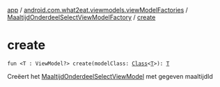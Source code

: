 [app](../../index.md) / [android.com.what2eat.viewmodels.viewModelFactories](../index.md) / [MaaltijdOnderdeelSelectViewModelFactory](index.md) / [create](./create.md)

# create

`fun <T : ViewModel?> create(modelClass: `[`Class`](https://developer.android.com/reference/java/lang/Class.html)`<`[`T`](create.md#T)`>): `[`T`](create.md#T)

Creëert het [MaaltijdOnderdeelSelectViewModel](../../android.com.what2eat.viewmodels/-maaltijd-onderdeel-select-view-model/index.md) met gegeven maaltijdId

